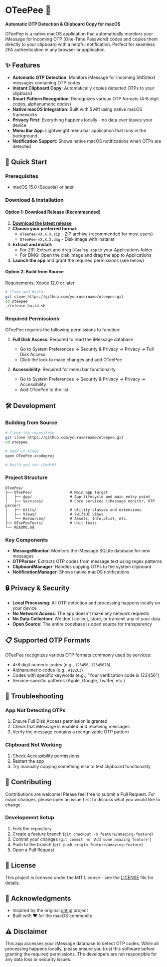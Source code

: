 # OTeePee 🔐

**Automatic OTP Detection & Clipboard Copy for macOS**

OTeePee is a native macOS application that automatically monitors your iMessage for incoming OTP (One-Time Password) codes and copies them directly to your clipboard with a helpful notification. Perfect for seamless 2FA authentication in any browser or application.

## ✨ Features

- **Automatic OTP Detection**: Monitors iMessage for incoming SMS/text messages containing OTP codes
- **Instant Clipboard Copy**: Automatically copies detected OTPs to your clipboard
- **Smart Pattern Recognition**: Recognizes various OTP formats (4-8 digit codes, alphanumeric codes)
- **Native macOS Integration**: Built with Swift using native macOS frameworks
- **Privacy First**: Everything happens locally - no data ever leaves your device
- **Menu Bar App**: Lightweight menu bar application that runs in the background
- **Notification Support**: Shows native macOS notifications when OTPs are detected

## 🚀 Quick Start

### Prerequisites

- macOS 15.0 (Sequoia) or later

### Download & Installation

#### Option 1: Download Release (Recommended)
1. **[Download the latest release](https://github.com/yourusername/oteepee/releases/latest)** 
2. **Choose your preferred format:**
   - `OTeePee-vX.X.X.zip` - ZIP archive (recommended for most users)
   - `OTeePee-vX.X.X.dmg` - Disk image with installer
3. **Extract and install:**
   - For ZIP: Extract and drag `OTeePee.app` to your Applications folder
   - For DMG: Open the disk image and drag the app to Applications
4. **Launch the app** and grant the required permissions (see below)

#### Option 2: Build from Source
Requirements: Xcode 12.0 or later

```bash
# Clone and build
git clone https://github.com/yourusername/oteepee.git
cd oteepee
./release_build.sh
```

### Required Permissions

OTeePee requires the following permissions to function:

1. **Full Disk Access**: Required to read the iMessage database
   - Go to System Preferences → Security & Privacy → Privacy → Full Disk Access
   - Click the lock to make changes and add OTeePee

2. **Accessibility**: Required for menu bar functionality
   - Go to System Preferences → Security & Privacy → Privacy → Accessibility
   - Add OTeePee to the list

## 🛠 Development

### Building from Source

```bash
# Clone the repository
git clone https://github.com/yourusername/oteepee.git
cd oteepee

# Open in Xcode
open OTeePee.xcodeproj

# Build and run (Cmd+R)
```

### Project Structure

```
OTeePee/
├── OTeePee/                 # Main app target
│   ├── App/                 # App lifecycle and main entry point
│   ├── Services/            # Core services (iMessage monitor, OTP parser)
│   ├── Utils/               # Utility classes and extensions
│   ├── Views/               # SwiftUI views
│   └── Resources/           # Assets, Info.plist, etc.
├── OTeePeeTests/            # Unit tests
└── README.md
```

### Key Components

- **MessageMonitor**: Monitors the iMessage SQLite database for new messages
- **OTPParser**: Extracts OTP codes from message text using regex patterns
- **ClipboardManager**: Handles copying OTPs to the system clipboard
- **NotificationManager**: Shows native macOS notifications

## 🔒 Privacy & Security

- **Local Processing**: All OTP detection and processing happens locally on your device
- **No Network Access**: The app doesn't make any network requests
- **No Data Collection**: We don't collect, store, or transmit any of your data
- **Open Source**: The entire codebase is open source for transparency

## 📋 Supported OTP Formats

OTeePee recognizes various OTP formats commonly used by services:

- 4-8 digit numeric codes (e.g., `123456`, `12345678`)
- Alphanumeric codes (e.g., `A1B2C3`)
- Codes with specific keywords (e.g., "Your verification code is 123456")
- Service-specific patterns (Apple, Google, Twitter, etc.)

## 🐛 Troubleshooting

### App Not Detecting OTPs

1. Ensure Full Disk Access permission is granted
2. Check that iMessage is enabled and receiving messages
3. Verify the message contains a recognizable OTP pattern

### Clipboard Not Working

1. Check Accessibility permissions
2. Restart the app
3. Try manually copying something else to test clipboard functionality

## 🤝 Contributing

Contributions are welcome! Please feel free to submit a Pull Request. For major changes, please open an issue first to discuss what you would like to change.

### Development Setup

1. Fork the repository
2. Create a feature branch (`git checkout -b feature/amazing-feature`)
3. Commit your changes (`git commit -m 'Add some amazing feature'`)
4. Push to the branch (`git push origin feature/amazing-feature`)
5. Open a Pull Request

## 📄 License

This project is licensed under the MIT License - see the [LICENSE](LICENSE) file for details.

## 🙏 Acknowledgments

- Inspired by the original [ohtipi](https://github.com/YacTeam/ohtipi) project
- Built with ❤️ for the macOS community

## ⚠️ Disclaimer

This app accesses your iMessage database to detect OTP codes. While all processing happens locally, please ensure you trust this software before granting the required permissions. The developers are not responsible for any data loss or security issues. 